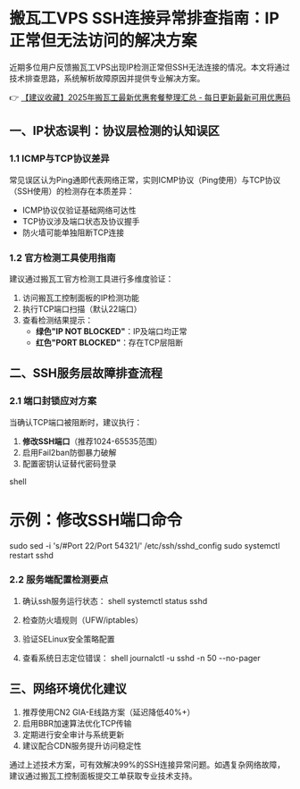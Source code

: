 # 搬瓦工VPS SSH连接异常排查指南：IP正常但无法访问的解决方案

近期多位用户反馈搬瓦工VPS出现IP检测正常但SSH无法连接的情况。本文将通过技术排查思路，系统解析故障原因并提供专业解决方案。

👉 [【建议收藏】2025年搬瓦工最新优惠套餐整理汇总 - 每日更新最新可用优惠码](https://bit.ly/banwagon)

## 一、IP状态误判：协议层检测的认知误区
### 1.1 ICMP与TCP协议差异
常见误区认为Ping通即代表网络正常，实则ICMP协议（Ping使用）与TCP协议（SSH使用）的检测存在本质差异：
- ICMP协议仅验证基础网络可达性
- TCP协议涉及端口状态及协议握手
- 防火墙可能单独阻断TCP连接

### 1.2 官方检测工具使用指南
建议通过搬瓦工官方检测工具进行多维度验证：
1. 访问搬瓦工控制面板的IP检测功能
2. 执行TCP端口扫描（默认22端口）
3. 查看检测结果提示：
   - **绿色"IP NOT BLOCKED"**：IP及端口均正常
   - **红色"PORT BLOCKED"**：存在TCP层阻断

## 二、SSH服务层故障排查流程
### 2.1 端口封锁应对方案
当确认TCP端口被阻断时，建议执行：
1. **修改SSH端口**（推荐1024-65535范围）
2. 启用Fail2ban防御暴力破解
3. 配置密钥认证替代密码登录

shell
# 示例：修改SSH端口命令
sudo sed -i 's/#Port 22/Port 54321/' /etc/ssh/sshd_config
sudo systemctl restart sshd

### 2.2 服务端配置检测要点
1. 确认ssh服务运行状态：
   shell
   systemctl status sshd
   
2. 检查防火墙规则（UFW/iptables）
3. 验证SELinux安全策略配置
4. 查看系统日志定位错误：
   shell
   journalctl -u sshd -n 50 --no-pager
   

## 三、网络环境优化建议
1. 推荐使用CN2 GIA-E线路方案（延迟降低40%+）
2. 启用BBR加速算法优化TCP传输
3. 定期进行安全审计与系统更新
4. 建议配合CDN服务提升访问稳定性

通过上述技术方案，可有效解决99%的SSH连接异常问题。如遇复杂网络故障，建议通过搬瓦工控制面板提交工单获取专业技术支持。